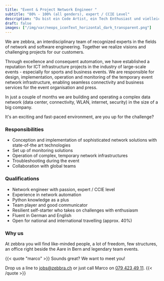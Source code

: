 ```yaml
---
title: "Event & Project Network Engineer "
subtitle: "80% - 100% (all genders), expert / CCIE Level"
description: "Du bist ein Code Artist, ein Tech Enthusiast und vielleicht sogar Entrepreneur mit einer make-things-happen Haltung. Du suchst Entfaltungsfreiraum, willst deine Ideen einbringen und smarte Kundenlösungen zum Fliegen bringen?"
draft: false
images: ["/img/var/neops_iconText_horizontal_dark_transparent.png"]
---
```


We are zebbra, an interdisciplinary team of recognized experts in the fields of network and software engineering. Together we realize visions and challenging projects for our customers.

<!--more-->

Through excellence and consequent automation, we have established a reputation for ICT infrastructure projects in the industry of large-scale events - especially for sports and business events. We are responsible for design, implementation, operation and monitoring of the temporary event network infrastructure, enabling seamless connectivity and business services for the event organisation and press.

In just a couple of months we are building and operating a complex data network (data center, connectivity, WLAN, internet, security) in the size of a big company.

It's an exciting and fast-paced environment, are you up for the challenge?


### Responsibilities

* Conception and implementation of sophisticated network solutions with state-of-the art technologies
* Set up of monitoring solutions
* Operation of complex, temporary network infrastructures
* Troubleshooting during the event
* Collaboration with global teams



### Qualifications

*	Network engineer with passion, expert / CCIE level
*	Experience in network automation
*	Python knowledge as a plus
*	Team player and good communicator
*	Resilient self-starter who takes on challenges with enthusiasm
*	Fluent in German and English
*	Open for national and international travelling (approx. 40%)

### Why us

At zebbra you will find like-minded people, a lot of freedom, few structures, an office right beside the Aare in Bern and legendary team events.

{{< quote "marco" >}}
  Sounds great? We want to meet you!

  Drop us a line to <a href="mailto:jobs@zebbra.ch">jobs@zebbra.ch</a> or just call Marco on [079 423 49 11](tel:+41794234911).
{{< /quote >}}
